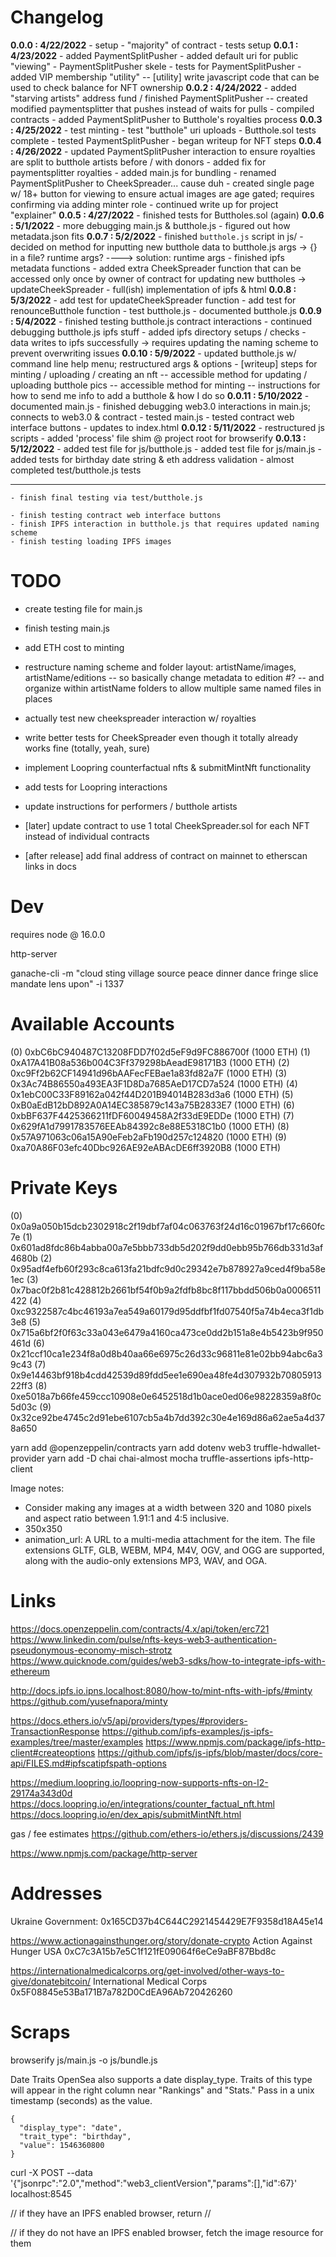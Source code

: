 # Changelog

**0.0.0 : 4/22/2022**
	- setup
	- "majority" of contract
	- tests setup
	**0.0.1 : 4/23/2022**
	- added PaymentSplitPusher
	- added default uri for public "viewing"
	- PaymentSplitPusher skele
	- tests for PaymentSplitPusher
	- added VIP membership "utility"
	-- [utility] write javascript code that can be used to check balance for NFT ownership
	**0.0.2 : 4/24/2022**
	- added "starving artists" address fund / finished PaymentSplitPusher
	-- created modified paymentsplitter that pushes instead of waits for pulls
	- compiled contracts
	- added PaymentSplitPusher to Butthole's royalties process
	**0.0.3 : 4/25/2022**
	- test minting
	- test "butthole" uri uploads
	- Butthole.sol tests complete
	- tested PaymentSplitPusher
	- began writeup for NFT steps
	**0.0.4 : 4/26/2022**
	- updated PaymentSplitPusher interaction to ensure royalties are split to butthole artists before / with donors
	- added fix for paymentsplitter royalties
	- added main.js for bundling
	- renamed PaymentSplitPusher to CheekSpreader... cause duh
	- created single page w/ 18+ button for viewing to ensure actual images are age gated; requires confirming via adding minter role
	- continued write up for project "explainer"
	**0.0.5 : 4/27/2022**
	- finished tests for Buttholes.sol (again)
	**0.0.6 : 5/1/2022**
	- more debugging main.js & butthole.js
	- figured out how metadata.json fits
	**0.0.7 : 5/2/2022**
	- finished `butthole.js` script in js/
	- decided on method for inputting new butthole data to butthole.js args -> {} in a file? runtime args? ----> solution: runtime args
	- finished ipfs metadata functions
	- added extra CheekSpreader function that can be accessed only once by owner of contract for updating new buttholes -> updateCheekSpreader
	- full(ish) implementation of ipfs & html
	**0.0.8 : 5/3/2022**
	- add test for updateCheekSpreader function
	- add test for renounceButthole function
	- test butthole.js
	- documented butthole.js
	**0.0.9 : 5/4/2022**
	- finished testing butthole.js contract interactions
	- continued debugging butthole.js ipfs stuff
	- added ipfs directory setups / checks
	- data writes to ipfs successfully -> requires updating the naming scheme to prevent overwriting issues
	**0.0.10 : 5/9/2022**
	- updated butthole.js w/ command line help menu; restructured args & options
	- [writeup] steps for minting / uploading / creating an nft
	-- accessible method for updating / uploading butthole pics
	-- accessible method for minting
	-- instructions for how to send me info to add a butthole & how I do so
	**0.0.11 : 5/10/2022**
	- documented main.js
	- finished debugging web3.0 interactions in main.js; connects to web3.0 & contract
	- tested main.js
	- tested contract web interface buttons
	- updates to index.html
	**0.0.12 : 5/11/2022**
	- restructured js scripts
	- added 'process' file shim @ project root for browserify
	**0.0.13 : 5/12/2022**
	- added test file for js/butthole.js
	- added test file for js/main.js
	- added tests for birthday date string & eth address validation
	- almost completed test/butthole.js tests

------------------------------------------------------------------------

	- finish final testing via test/butthole.js

	- finish testing contract web interface buttons
	- finish IPFS interaction in butthole.js that requires updated naming scheme
	- finish testing loading IPFS images


# TODO

- create testing file for main.js
- finish testing main.js

- add ETH cost to minting

- restructure naming scheme and folder layout: artistName/images, artistName/editions
-- so basically change metadata to edition #?
-- and organize within artistName folders to allow multiple same named files in places

- actually test new cheekspreader interaction w/ royalties
- write better tests for CheekSpreader even though it totally already works fine (totally, yeah, sure)

- implement Loopring counterfactual nfts & submitMintNft functionality
- add tests for Loopring interactions

- update instructions for performers / butthole artists 
- [later] update contract to use 1 total CheekSpreader.sol for each NFT instead of individual contracts
- [after release] add final address of contract on mainnet to etherscan links in docs

# Dev

requires node @ 16.0.0

http-server

ganache-cli -m "cloud sting village source peace dinner dance fringe slice mandate lens upon" -i 1337

Available Accounts
==================
(0) 0xbC6bC940487C13208FDD7f02d5eF9d9FC886700f (1000 ETH)
(1) 0xA17A41B08a536b004C3Ff379298bAeadE98171B3 (1000 ETH)
(2) 0xc9Ff2b62CF14941d96bAAFecFEBae1a83fd82a7F (1000 ETH)
(3) 0x3Ac74B86550a493EA3F1D8Da7685AeD17CD7a524 (1000 ETH)
(4) 0x1ebC00C33F89162a042f44D201B94014B283d3a6 (1000 ETH)
(5) 0xB0aEdB12bD892A0A14EC385879c143a75B2833E7 (1000 ETH)
(6) 0xbBF637F4425366211fDF60049458A2f33dE9EDDe (1000 ETH)
(7) 0x629fA1d7991783576EEAb84392c8e88E5318C1b0 (1000 ETH)
(8) 0x57A971063c06a15A90eFeb2aFb190d257c124820 (1000 ETH)
(9) 0xa70A86F03efc40Dbc926AE92eABAcDE6ff3920B8 (1000 ETH)

Private Keys
==================
(0) 0x0a9a050b15dcb2302918c2f19dbf7af04c063763f24d16c01967bf17c660fc7e
(1) 0x601ad8fdc86b4abba00a7e5bbb733db5d202f9dd0ebb95b766db331d3af4680b
(2) 0x95adf4efb60f293c8ca613fa21bdfc9d0c29342e7b878927a9ced4f9ba58e1ec
(3) 0x7bac0f2b81c428812b2661bf54f0b9a2fdfb8bc8f117bbdd506b0a0006511422
(4) 0xc9322587c4bc46193a7ea549a60179d95ddfbf1fd07540f5a74b4eca3f1db3e8
(5) 0x715a6bf2f0f63c33a043e6479a4160ca473ce0dd2b151a8e4b5423b9f950461d
(6) 0x21ccf10ca1e234f8a0d8b40aa66e6975c26d33c96811e81e02bb94abc6a39c43
(7) 0x9e14463bf918b4cdd42539d89fdd5ee1e690ea48fe4d307932b7080591322ff3
(8) 0xe5018a7b66fe459ccc10908e0e6452518d1b0ace0ed06e98228359a8f0c5d03c
(9) 0x32ce92be4745c2d91ebe6107cb5a4b7dd392c30e4e169d86a62ae5a4d378a650

yarn add @openzeppelin/contracts
yarn add dotenv web3 truffle-hdwallet-provider
yarn add -D chai chai-almost mocha truffle-assertions ipfs-http-client

Image notes:
- Consider making any images at a width between 320 and 1080 pixels and aspect ratio between 1.91:1 and 4:5 inclusive.
- 350x350
- animation_url: A URL to a multi-media attachment for the item. The file extensions GLTF, GLB, WEBM, MP4, M4V, OGV, and OGG are supported, along with the audio-only extensions MP3, WAV, and OGA.

# Links

https://docs.openzeppelin.com/contracts/4.x/api/token/erc721
https://www.linkedin.com/pulse/nfts-keys-web3-authentication-pseudonymous-economy-misch-strotz
https://www.quicknode.com/guides/web3-sdks/how-to-integrate-ipfs-with-ethereum

http://docs.ipfs.io.ipns.localhost:8080/how-to/mint-nfts-with-ipfs/#minty
https://github.com/yusefnapora/minty

https://docs.ethers.io/v5/api/providers/types/#providers-TransactionResponse
https://github.com/ipfs-examples/js-ipfs-examples/tree/master/examples
https://www.npmjs.com/package/ipfs-http-client#createoptions
https://github.com/ipfs/js-ipfs/blob/master/docs/core-api/FILES.md#ipfscatipfspath-options

https://medium.loopring.io/loopring-now-supports-nfts-on-l2-29174a343d0d
https://docs.loopring.io/en/integrations/counter_factual_nft.html
https://docs.loopring.io/en/dex_apis/submitMintNft.html

gas / fee estimates
https://github.com/ethers-io/ethers.js/discussions/2439


https://www.npmjs.com/package/http-server


# Addresses

Ukraine Government:
0x165CD37b4C644C2921454429E7F9358d18A45e14

https://www.actionagainsthunger.org/story/donate-crypto
Action Against Hunger USA
0xC7c3A15b7e5C1f121fE09064f6eCe9aBF87Bbd8c

https://internationalmedicalcorps.org/get-involved/other-ways-to-give/donatebitcoin/
International Medical Corps
0x5F08845e53Ba171B7a782D0CdEA96Ab720426260

# Scraps

browserify js/main.js -o js/bundle.js

Date Traits
OpenSea also supports a date display_type. Traits of this type will appear in the right column near "Rankings" and "Stats." Pass in a unix timestamp (seconds) as the value.

    {
      "display_type": "date", 
      "trait_type": "birthday", 
      "value": 1546360800
    }


curl -X POST --data '{"jsonrpc":"2.0","method":"web3_clientVersion","params":[],"id":67}' localhost:8545




// if they have an IPFS enabled browser, return
// <!-- <img src="https://ipfs.infura.io:5001/api/v0/cat/QmQuTjzy8aZyYqYRyH7UdE5qcDXTxLFYEE9GKNhPY6D6K1"> -->

// if they do not have an IPFS enabled browser, fetch the image resource for them
